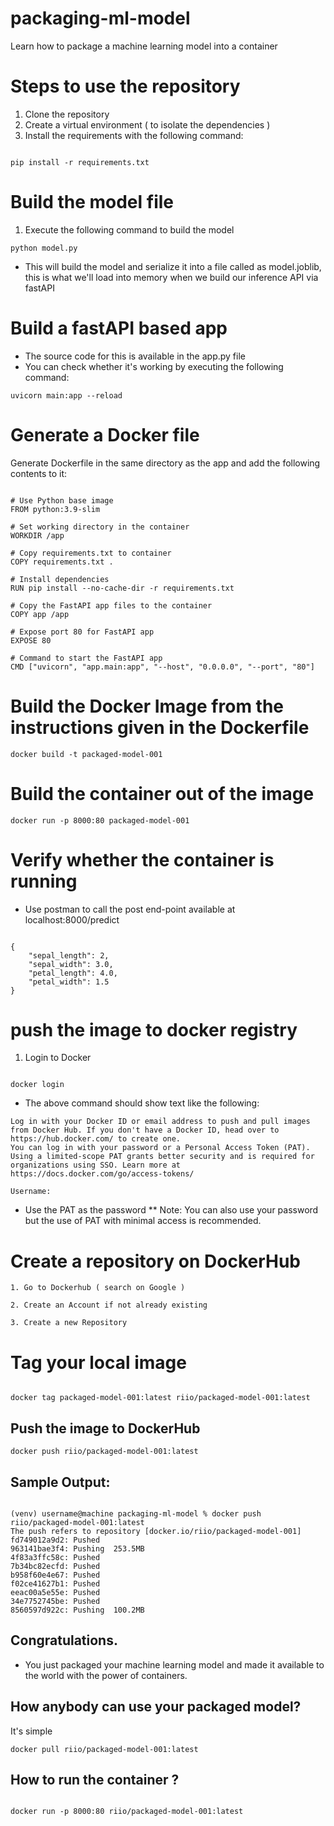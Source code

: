 # packaging-ml-model
Learn how to package a machine learning model into a container



# Steps to use the repository

1. Clone the repository 
2. Create a virtual environment ( to isolate the dependencies ) 
3. Install the requirements with the following command: 

```

pip install -r requirements.txt 
```

# Build the model file 
1. Execute the following command to build the model 

```
python model.py 

```

- This will build the model and serialize it into a file called 
as model.joblib, this is what we'll load into memory when we 
build our inference API via fastAPI 

# Build a fastAPI based app

- The source code for this is available in the app.py file 
- You can check whether it's working by executing the following 
    command: 

```
uvicorn main:app --reload

```

# Generate a Docker file 

Generate Dockerfile in the same directory as the app and add the 
following contents to it: 

```

# Use Python base image
FROM python:3.9-slim

# Set working directory in the container
WORKDIR /app

# Copy requirements.txt to container
COPY requirements.txt .

# Install dependencies
RUN pip install --no-cache-dir -r requirements.txt

# Copy the FastAPI app files to the container
COPY app /app

# Expose port 80 for FastAPI app
EXPOSE 80

# Command to start the FastAPI app
CMD ["uvicorn", "app.main:app", "--host", "0.0.0.0", "--port", "80"]

```

# Build the Docker Image from the instructions given in the Dockerfile 

```
docker build -t packaged-model-001
```

# Build the container out of the image 
```
docker run -p 8000:80 packaged-model-001
```


# Verify whether the container is running 

- Use postman to call the post end-point available at localhost:8000/predict 

```

{
    "sepal_length": 2,
    "sepal_width": 3.0,
    "petal_length": 4.0,
    "petal_width": 1.5
}

```


# push the image to docker registry 

1. Login to Docker 

```

docker login

```

- The above command should show text like the following: 

```
Log in with your Docker ID or email address to push and pull images from Docker Hub. If you don't have a Docker ID, head over to https://hub.docker.com/ to create one.
You can log in with your password or a Personal Access Token (PAT). Using a limited-scope PAT grants better security and is required for organizations using SSO. Learn more at https://docs.docker.com/go/access-tokens/

Username: 
```

- Use the PAT as the password 
** Note: You can also use your password but the use of PAT with minimal access is recommended. 


# Create a repository on DockerHub 

```
1. Go to Dockerhub ( search on Google ) 

2. Create an Account if not already existing

3. Create a new Repository 

```


# Tag your local image 

```

docker tag packaged-model-001:latest riio/packaged-model-001:latest

```


## Push the image to DockerHub 

```
docker push riio/packaged-model-001:latest
```


## Sample Output: 

```

(venv) username@machine packaging-ml-model % docker push riio/packaged-model-001:latest
The push refers to repository [docker.io/riio/packaged-model-001]
fd749012a9d2: Pushed 
963141bae3f4: Pushing  253.5MB
4f83a3ffc58c: Pushed 
7b34bc82ecfd: Pushed 
b958f60e4e67: Pushed 
f02ce41627b1: Pushed 
eeac00a5e55e: Pushed 
34e7752745be: Pushed 
8560597d922c: Pushing  100.2MB
```


## Congratulations.

- You just packaged your machine learning model and made it available to the world with the power of containers. 

## How anybody can use your packaged model? 

It's simple

```
docker pull riio/packaged-model-001:latest 

```


## How to run the container ? 

```

docker run -p 8000:80 riio/packaged-model-001:latest
```


